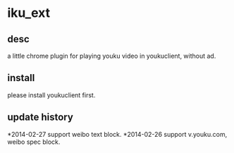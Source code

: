 iku_ext
=======

desc
---------------------
a little chrome plugin for playing youku video in youkuclient, without ad.

install
---------------------
please install youkuclient first.

update history
---------------------
*2014-02-27 support weibo text block.
*2014-02-26 support v.youku.com, weibo spec block.
